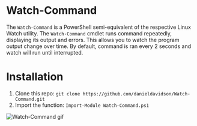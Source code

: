 # Watch-Command
The `Watch-Command` is a PowerShell semi-equivalent of the respective Linux Watch utility. The `Watch-Command` cmdlet runs command repeatedly, displaying its output and errors.  This allows you to watch the program output change over time. By default, command is ran every 2 seconds and watch will run until interrupted.

# Installation
1. Clone this repo: `git clone https://github.com/danieldavidson/Watch-Command.git`
2. Import the function: `Import-Module Watch-Command.ps1`

![Watch-Command gif](install-watch.gif)